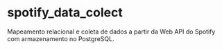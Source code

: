 # spotify_data_colect
Mapeamento relacional e coleta de dados a partir da Web API do Spotify com armazenamento no PostgreSQL.
